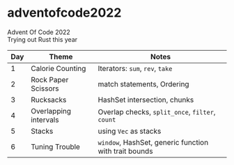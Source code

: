 # adventofcode2022
Advent Of Code 2022  
Trying out Rust this year  

Day | Theme | Notes
----|-------|-------
1   |Calorie Counting| Iterators: `sum`, `rev`, `take`  
2   |Rock Paper Scissors| match statements, Ordering
3   |Rucksacks| HashSet intersection, chunks
4   |Overlapping intervals| Overlap checks, `split_once`, `filter`, `count`
5   |Stacks| using `Vec` as stacks
6   |Tuning Trouble| `window`, HashSet, generic function with trait bounds
